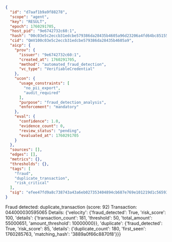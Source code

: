 ```json
{
  "id": "d7aaf1b9a9f88278",
  "scope": "agent",
  "key": "RESULT",
  "epoch": 1760291705,
  "host_pid": "9e6742732c60:1",
  "hash": "00c03e5c2eccb31edcbe579386da28435b4605a96d23206a4fd64bc851552e9c",
  "cid": "QmV100c03e5c2eccb31edcbe579386da28435b4605a9",
  "aicp": {
    "prov": {
      "issuer": "9e6742732c60:1",
      "created_at": 1760291705,
      "method": "automated_fraud_detection",
      "vc_type": "VerifiableCredential"
    },
    "ucon": {
      "usage_constraints": [
        "no_pii_export",
        "audit_required"
      ],
      "purpose": "fraud_detection_analysis",
      "enforcement": "mandatory"
    },
    "eval": {
      "confidence": 1.0,
      "evidence_count": 0,
      "review_status": "pending",
      "evaluated_at": 1760291705
    }
  },
  "sources": [],
  "edges": [],
  "metrics": {},
  "thresholds": {},
  "tags": [
    "fraud",
    "duplicate_transaction",
    "risk_critical"
  ],
  "sig": "efee47fd9a8c738743a43a6eb027353404894cb687e769e101219d1c56593302"
}
```

Fraud detected: duplicate_transaction (score: 92)
Transaction: 044000030595065
Details: {'velocity': {'fraud_detected': True, 'risk_score': 100, 'details': {'transaction_count': 181, 'threshold': 50, 'total_amount': 55000651, 'amount_threshold': 10000000}}, 'duplicate': {'fraud_detected': True, 'risk_score': 85, 'details': {'duplicate_count': 180, 'first_seen': 1760285763, 'matching_hash': '3889a0f66c8870f8'}}}